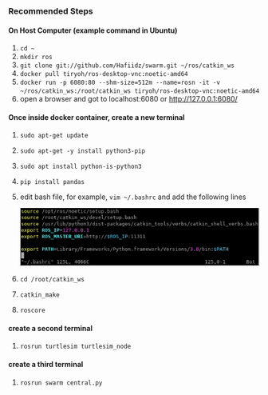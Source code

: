 ### Recommended Steps

#### On Host Computer (example command in Ubuntu)
1. `cd ~`
1. `mkdir ros`
1. `git clone git://github.com/Hafiidz/swarm.git ~/ros/catkin_ws`
1. `docker pull tiryoh/ros-desktop-vnc:noetic-amd64`
1. `docker run -p 6080:80 --shm-size=512m --name=rosn -it -v ~/ros/catkin_ws:/root/catkin_ws tiryoh/ros-desktop-vnc:noetic-amd64`
1. open a browser and got to localhost:6080 or http://127.0.0.1:6080/

#### Once inside docker container, create a new terminal
1. `sudo apt-get update`
1. `sudo apt-get -y install python3-pip`
1. `sudo apt install python-is-python3`
1. `pip install pandas`
1. edit bash file, for example, `vim ~/.bashrc` and add the following lines

    ![bashrc screenshot](notes/bashrc.png)

1. `cd /root/catkin_ws`
1. `catkin_make`
1. `roscore`

#### create a second terminal
1. `rosrun turtlesim turtlesim_node`

#### create a third terminal
1. `rosrun swarm central.py`



